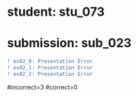 # student: stu_073
# submission: sub_023

```diff
! ex02_0: Presentation Error
! ex02_1: Presentation Error
! ex02_2: Presentation Error
```
#incorrect=3
#correct=0
